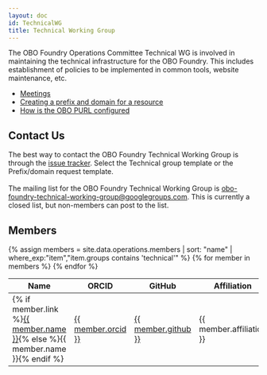```yaml
---
layout: doc
id: TechnicalWG
title: Technical Working Group
---
```


The OBO Foundry Operations Committee Technical WG is involved in maintaining the technical infrastructure for the OBO Foundry. This includes establishment of policies to be implemented in common tools, website maintenance, etc.

- <a href='TechnicalWGMeetings.html'>Meetings</a>
- <a href='Policy_for_OBO_namespace_and_associated_PURL_requests.html'>Creating a prefix and domain for a resource</a>
- <a href='OBOPURLDomain.html'>How is the OBO PURL configured</a>

## Contact Us

The best way to contact the OBO Foundry Technical Working Group is through the <a href='https://github.com/OBOFoundry/OBOFoundry.github.io/issues'>issue tracker</a>. Select the Technical group template or the Prefix/domain request template.<br>
<br>
The mailing list for the OBO Foundry Technical Working Group is <a href='mailto:obo-foundry-technical-working-group@googlegroups.com'>obo-foundry-technical-working-group@googlegroups.com</a>. This is currently a closed list, but non-members can post to the list.

## Members

<table class="table">
<thead>
<tr>
    <th role="columnheader">Name</th>
    <th role="columnheader">ORCID</th>
    <th role="columnheader">GitHub</th>
    <th role="columnheader">Affiliation</th>
    <th role="columnheader">Country</th>
</tr>
</thead>
<tbody>
{% assign members = site.data.operations.members | sort: "name" | where_exp:"item","item.groups contains 'technical'" %}
{% for member in members %}
<tr>
    <td>{% if member.link %}<a href="{{ member.link }}">{{ member.name }}</a>{% else %}{{ member.name }}{% endif %}</td>
    <td><a href="https://orcid.org/{{ member.orcid }}">{{ member.orcid }}</a></td>
    <td><a href="https://github.com/{{ member.github }}">{{ member.github }}</a></td>
    <td>{{ member.affiliation }}</td>
    <td>{{ member.country }}</td>
</tr>
{% endfor %}
</tbody>
</table>
